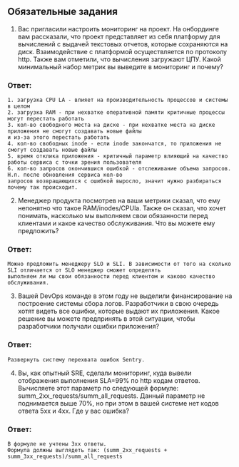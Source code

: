 ## Обязательные задания

1. Вас пригласили настроить мониторинг на проект. На онбординге вам рассказали, что проект представляет из себя 
платформу для вычислений с выдачей текстовых отчетов, которые сохраняются на диск. Взаимодействие с платформой 
осуществляется по протоколу http. Также вам отметили, что вычисления загружают ЦПУ. Какой минимальный набор метрик вы
выведите в мониторинг и почему?

### Ответ:
```
1. загрузка CPU LA - влияет на производительность процессов и системы в целом
2. загрузка RAM - при нехватке оперативной памяти критичные процессы могут перестать работать
3. кол-во свободного места на диске - при нехватке места на диске приложения не смогут создавать новые файлы 
и из-за этого перестать работать
4. кол-во свободных inode - если inode закончатся, то приложения не смогут создавать новые файлы 
5. время отклика приложения - критичный параметр влияющий на качество работы сервиса с точки зрения пользователя
6. кол-во запросов окончившися ошибкой - отслеживание объема запросов. Н.п. после обновления сервиса кол-во 
запросов возвращающихся с ошибкой выросло, значит нужно разбираться почему так происходит.
```

2. Менеджер продукта посмотрев на ваши метрики сказал, что ему непонятно что такое RAM/inodes/CPUla. Также он сказал, 
что хочет понимать, насколько мы выполняем свои обязанности перед клиентами и какое качество обслуживания. Что вы 
можете ему предложить?

### Ответ:
```
Можно предложить менеджеру SLO и SLI. В зависимости от того на сколько SLI отличается от SLO менеджер сможет определять
выполняем ли мы свои обязанности перед клиентом и каково качество обслуживания.
```

3. Вашей DevOps команде в этом году не выделили финансирование на построение системы сбора логов. Разработчики в свою 
очередь хотят видеть все ошибки, которые выдают их приложения. Какое решение вы можете предпринять в этой ситуации, 
чтобы разработчики получали ошибки приложения?

### Ответ:
```
Развернуть систему перехвата ошибок Sentry.
```

4. Вы, как опытный SRE, сделали мониторинг, куда вывели отображения выполнения SLA=99% по http кодам ответов. 
Вычисляете этот параметр по следующей формуле: summ_2xx_requests/summ_all_requests. Данный параметр не поднимается выше 
70%, но при этом в вашей системе нет кодов ответа 5xx и 4xx. Где у вас ошибка?

### Ответ:
```
В формуле не учтены 3хх ответы.
Формула должны выглядеть так: (summ_2xx_requests + summ_3xx_requests)/summ_all_requests
```
